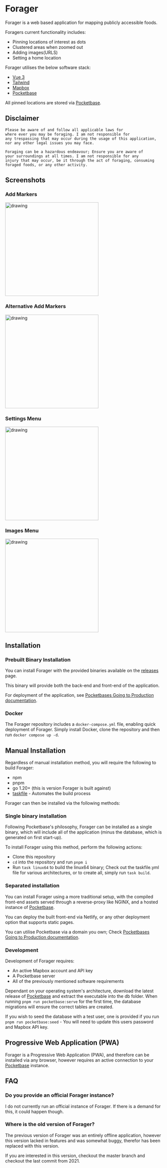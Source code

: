 # Forager

Forager is a web based application for mapping publicly accessible foods.


Foragers current functionality includes:

- Pinning locations of interest as dots
- Clustered areas when zoomed out
- Adding images(URLS)
- Setting a home location

Forager utilises the below software stack:

- [Vue 3](https://v3.vuejs.org/)
- [Tailwind](https://tailwindcss.com/)
- [Mapbox](https://www.mapbox.com/)
- [Pocketbase](https://github.com/pocketbase/pocketbase)

All pinned locations are stored via [Pocketbase](https://github.com/pocketbase/pocketbase).

## Disclaimer

    Please be aware of and follow all applicable laws for
    where ever you may be foraging. I am not responsible for 
    any trespassing that may occur during the usage of this application, 
    nor any other legal issues you may face.

    Foraging can be a hazardous endeavour; Ensure you are aware of
    your surroundings at all times. I am not responsible for any
    injury that may occur, be it through the act of foraging, consuming
    foraged foods, or any other activity.

## Screenshots

### Add Markers

<img src="screenshots/mobile_create_marker.png" alt="drawing" width="300"/>

<br/>

### Alternative Add Markers

<img src="screenshots/mobile_alt_create_marker.png" alt="drawing" width="300"/>

<br/>

### Settings Menu

<img src="screenshots/settings_menu.png" alt="drawing" width="300"/>

<br/>

### Images Menu

<img src="screenshots/image_menu.png" alt="drawing" width="300"/>

<br/>

## Installation

### Prebuilt Binary Installation

You can install Forager with the provided binaries available on the [releases](https://github.com/CRBroughton/Forager/releases) page.

This binary will provide both the back-end and front-end of the application.

For deployment of the application, see [Pocketbases Going to Production documentation](https://pocketbase.io/docs/going-to-production/).

### Docker

The Forager repository includes a `docker-compose.yml` file, enabling
quick deployment of Forager. Simply install Docker, clone the repository
and then run `docker compose up -d`.

## Manual Installation

Regardless of manual installation method, you will require the following to build Forager:

- npm
- pnpm
- go 1.20+ (this is version Forager is built against)
- [taskfile](https://taskfile.dev/) - Automates the build process

Forager can then be installed via the following methods:

### Single binary installation

Following Pocketbase's philosophy, Forager can be installed as a single binary,
which will include all of the application (minus the database, which is generated on first start-up).

To install Forager using this method, perform the following actions:

- Clone this repository
- `cd` into the repository and run `pnpm i`
- Run `task linux64` to build the linux64 binary; Check out the
taskfile.yml file for various architectures, or to create all, simply
run `task build`.

### Separated installation

You can install Forager using a more traditional setup, with the compiled front-end
assets served through a reverse-proxy like NGINX, and a hosted instance of [Pocketbase](https://github.com/pocketbase/pocketbase).

You can deploy the built front-end via Netlify, or any other deployment option
that supports static pages.

You can utilise Pocketbase via a domain you own; Check [Pocketbases Going to Production documentation](https://pocketbase.io/docs/going-to-production/).

### Development

Development of Forager requires:

- An active Mapbox account and API key
- A Pocketbase server
- All of the previously mentioned software requirements

Dependant on your operating system's architecture, download the latest release of
[Pocketbase](https://github.com/pocketbase/pocketbase) and extract the executable
into the db folder. When running `pnpm run pocketbase:serve` for the first time,
the database migrations will ensure the correct tables are created.

If you wish to seed the database with a test user, one is provided
if you run `pnpm run pocketbase:seed` - You will need to update this
users password and Mapbox API key.

## Progressive Web Application (PWA)

Forager is a Progressive Web Application (PWA), and therefore can be installed via any browser, however requires an active connection to your [Pocketbase](https://github.com/pocketbase/pocketbase) instance.

## FAQ

### Do you provide an official Forager instance?

I do not currently run an official instance of Forager. If there is a demand for this,
it could happen though.

### Where is the old version of Forager?

The previous version of Forager was an entirely offline application, 
however this version lacked in features and was
somewhat buggy, therefor has been replaced with this version.

If you are interested in this version, checkout the master branch and checkout
the last commit from 2021.